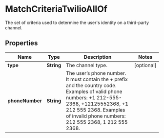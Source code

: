 

# MatchCriteriaTwilioAllOf

The set of criteria used to determine the user's identity on a third-party channel.
## Properties

Name | Type | Description | Notes
------------ | ------------- | ------------- | -------------
**type** | **String** | The channel type. |  [optional]
**phoneNumber** | **String** | The user’s phone number. It must contain the + prefix and the country code. Examples of valid phone numbers: +1 212-555-2368, +12125552368, +1 212 555 2368. Examples of invalid phone numbers: 212 555 2368, 1 212 555 2368.  | 



